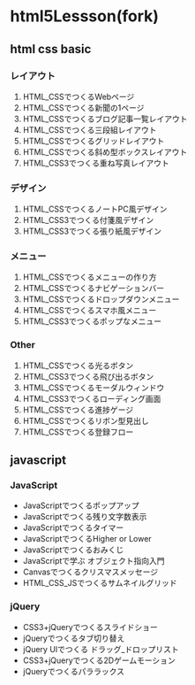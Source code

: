 # html5Lessson(fork)

## html css basic

### レイアウト

1. HTML_CSSでつくるWebページ
1. HTML_CSSでつくる新聞の1ページ
1. HTML_CSSでつくるブログ記事一覧レイアウト
1. HTML_CSSでつくる三段組レイアウト
1. HTML_CSSでつくるグリッドレイアウト
1. HTML_CSSでつくる斜め型ボックスレイアウト
1. HTML_CSS3でつくる重ね写真レイアウト

### デザイン

1. HTML_CSSでつくるノートPC風デザイン
1. HTML_CSS3でつくる付箋風デザイン
1. HTML_CSS3でつくる張り紙風デザイン

### メニュー

1. HTML_CSSでつくるメニューの作り方
1. HTML_CSSでつくるナビゲーションバー
1. HTML_CSSでつくるドロップダウンメニュー
1. HTML_CSSでつくるスマホ風メニュー
1. HTML_CSS3でつくるポップなメニュー

### Other

1. HTML_CSSでつくる光るボタン
1. HTML_CSS3でつくる飛び出るボタン
1. HTML_CSSでつくるモーダルウィンドウ
1. HTML_CSS3でつくるローディング画面
1. HTML_CSSでつくる進捗ゲージ
1. HTML_CSSでつくるリボン型見出し
1. HTML_CSSでつくる登録フロー


## javascript

### JavaScript

- JavaScriptでつくるポップアップ
- JavaScriptでつくる残り文字数表示
- JavaScriptでつくるタイマー
- JavaScriptでつくるHigher or Lower
- JavaScriptでつくるおみくじ
- JavaScriptで学ぶ オブジェクト指向入門
- Canvasでつくるクリスマスメッセージ
- HTML_CSS_JSでつくるサムネイルグリッド

### jQuery
- CSS3+jQueryでつくるスライドショー
- jQueryでつくるタブ切り替え
- jQuery UIでつくる ドラッグ_ドロップリスト
- CSS3+jQueryでつくる2Dゲームモーション
- jQueryでつくるパララックス

